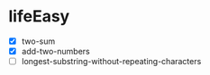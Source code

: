 # lifeEasy

- [x] two-sum
- [x] add-two-numbers
- [ ] longest-substring-without-repeating-characters

